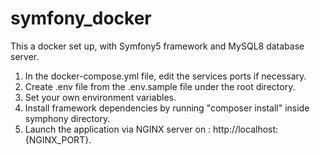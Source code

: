 # symfony_docker

This a docker set up, with Symfony5 framework and MySQL8 database server.

1. In the docker-compose.yml file, edit the services ports if necessary.
2. Create .env file from the .env.sample file under the root directory.
3. Set your own environment variables.
4. Install framework dependencies by running "composer install" inside symphony directory.
5. Launch the application via NGINX server on : http://localhost:{NGINX_PORT}.